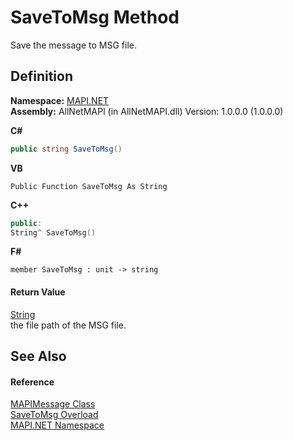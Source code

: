 # SaveToMsg Method


Save the message to MSG file.



## Definition
**Namespace:** <a href="5bef4637-66f8-16d4-e5f4-4d0da57a1538.md">MAPI.NET</a>  
**Assembly:** AllNetMAPI (in AllNetMAPI.dll) Version: 1.0.0.0 (1.0.0.0)

**C#**
``` C#
public string SaveToMsg()
```
**VB**
``` VB
Public Function SaveToMsg As String
```
**C++**
``` C++
public:
String^ SaveToMsg()
```
**F#**
``` F#
member SaveToMsg : unit -> string 
```



#### Return Value
<a href="https://learn.microsoft.com/dotnet/api/system.string" target="_blank" rel="noopener noreferrer">String</a>  
the file path of the MSG file.

## See Also


#### Reference
<a href="29b8d96c-1ec2-828d-35a5-fae12d8802c8.md">MAPIMessage Class</a>  
<a href="4e7571f3-62b4-95ec-5e6b-a2d4726f9ff2.md">SaveToMsg Overload</a>  
<a href="5bef4637-66f8-16d4-e5f4-4d0da57a1538.md">MAPI.NET Namespace</a>  
